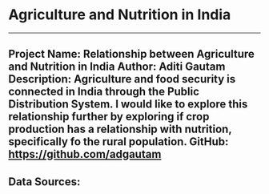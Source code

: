 # Agriculture and Nutrition in India

---
Project Name: Relationship between Agriculture and Nutrition in India
Author: Aditi Gautam
Description: Agriculture and food security is connected in India through the Public Distribution System. I would like to explore this relationship further by exploring if crop production has a relationship with nutrition, specifically fo the rural population. 
GitHub: https://github.com/adgautam
---

## Data Sources:
